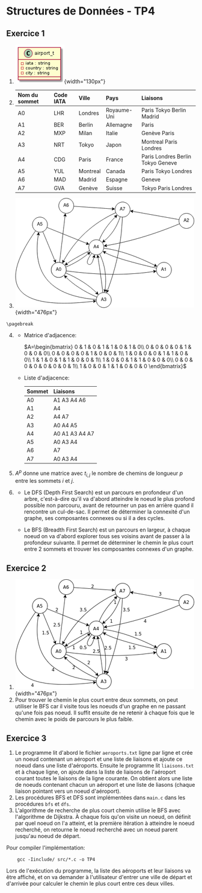 # Structures de Données - TP4

## Exercice 1

1.  ![airport\_t](images/airport_t.png){width="130px"}

2.  | Nom du sommet | Code IATA | Ville    | Pays        | Liaisons                          |
    |---------------|-----------|----------|-------------|-----------------------------------|
    | A0            | LHR       | Londres  | Royaume-Uni | Paris Tokyo Berlin Madrid         |
    | A1            | BER       | Berlin   | Allemagne   | Paris                             |
    | A2            | MXP       | Milan    | Italie      | Genève Paris                      |
    | A3            | NRT       | Tokyo    | Japon       | Montreal Paris Londres            |
    | A4            | CDG       | Paris    | France      | Paris Londres Berlin Tokyo Geneve |
    | A5            | YUL       | Montreal | Canada      | Paris Tokyo Londres               |
    | A6            | MAD       | Madrid   | Espagne     | Geneve                            |
    | A7            | GVA       | Genève   | Suisse      | Tokyo Paris Londres               |

3.  ![Bindings](images/bindings.png){width="476px"}

```{=tex}
\pagebreak
```
4.  -   Matrice d'adjacence:

        $A=\begin{bmatrix} 0 & 1 & 0 & 1 & 1 & 0 & 1 & 0\\ 0 & 0 & 0 & 0 & 1 & 0 & 0 & 0\\ 0 & 0 & 0 & 0 & 1 & 0 & 0 & 1\\ 1 & 0 & 0 & 0 & 1 & 1 & 0 & 0\\ 1 & 1 & 0 & 1 & 1 & 0 & 0 & 1\\ 1 & 0 & 0 & 1 & 1 & 0 & 0 & 0\\ 0 & 0 & 0 & 0 & 0 & 0 & 0 & 1\\ 1 & 0 & 0 & 1 & 1 & 0 & 0 & 0 \end{bmatrix}$

    -   Liste d'adjacence:

        | Sommet | Liaisons       |
        |--------|----------------|
        | A0     | A1 A3 A4 A6    |
        | A1     | A4             |
        | A2     | A4 A7          |
        | A3     | A0 A4 A5       |
        | A4     | A0 A1 A3 A4 A7 |
        | A5     | A0 A3 A4       |
        | A6     | A7             |
        | A7     | A0 A3 A4       |

5.  $A^p$ donne une matrice avec $t_{i,j}$ le nombre de chemins de longueur $p$ entre les sommets $i$ et $j$.

6.  -   Le DFS (Depth First Search) est un parcours en profondeur d'un arbre, c'est-à-dire qu'il va d'abord atteindre le noeud le plus profond possible non parcouru, avant de retourner un pas en arrière quand il rencontre un cul-de-sac. Il permet de déterminer la connexité d'un graphe, ses composantes connexes ou si il a des cycles.

    -   Le BFS (Breadth First Search) est un parcours en largeur, à chaque noeud on va d'abord explorer tous ses voisins avant de passer à la profondeur suivante. Il permet de déterminer le chemin le plus court entre 2 sommets et trouver les composantes connexes d'un graphe.

## Exercice 2

1.  ![bindings\_weight](images/bindings_weight.png "fig:fig:fig:"){width="476px"}
2.  Pour trouver le chemin le plus court entre deux sommets, on peut utiliser le BFS car il visite tous les noeuds d'un graphe en ne passant qu'une fois pas noeud. Il suffit ensuite de ne retenir à chaque fois que le chemin avec le poids de parcours le plus faible.

## Exercice 3

1.  Le programme lit d'abord le fichier `aeroports.txt` ligne par ligne et crée un noeud contenant un aéroport et une liste de liaisons et ajoute ce noeud dans une liste d'aéroports. Ensuite le programme lit `liaisons.txt` et à chaque ligne, on ajoute dans la liste de liaisons de l'aéroport courant toutes le liaisons de la ligne courante. On obtient alors une liste de noeuds contenant chacun un aéroport et une liste de liasons (chaque liaison pointant vers un noeud d'aéroport).
2.  Les procédures BFS et DFS sont implémentées dans `main.c` dans les procédures `bfs` et `dfs`.
3.  L'algorithme de recherche de plus court chemin utilise le BFS avec l'algorithme de Dijkstra. À chaque fois qu'on visite un noeud, on définit par quel noeud on l'a atteint, et la première itération à atteindre le noeud recherché, on retourne le noeud recherché avec un noeud parent jusqu'au noeud de départ.

Pour compiler l'implémentation:

        gcc -Iinclude/ src/*.c -o TP4

Lors de l'exécution du programme, la liste des aéroports et leur liaisons va être affiché, et on va demander à l'utilisateur d'entrer une ville de départ et d'arrivée pour calculer le chemin le plus court entre ces deux villes.
